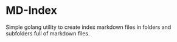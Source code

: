 # MD-Index

Simple golang utility to create index markdown files in folders and subfolders full of markdown files.

